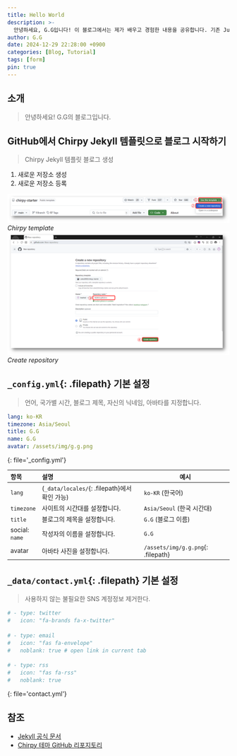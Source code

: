 ```yaml
---
title: Hello World
description: >-
  안녕하세요, G.G입니다! 이 블로그에서는 제가 배우고 경험한 내용을 공유합니다. 기존 Just-the-docs Jekyll 템플릿에서 작성된 새로운 Chirpy Jekyll 템플릿으로 리뉴얼 합니다.
author: G.G
date: 2024-12-29 22:28:00 +0900
categories: [Blog, Tutorial]
tags: [form]
pin: true
---
```


## 소개

> 안녕하세요! G.G의 블로그입니다.

## GitHub에서 Chirpy Jekyll 템플릿으로 블로그 시작하기

> Chirpy Jekyll 템플릿 블로그 생성

1. 새로운 저장소 생성
2. 새로운 저장소 등록

![Chirpy](/assets/img/2024-12-29/template.png)
_Chirpy template_
![Create](/assets/img/2024-12-29/create.png)
_Create repository_

## `_config.yml`{: .filepath} 기본 설정

> 언어, 국가별 시간, 블로그 제목, 자신의 닉네임, 아바타를 지정합니다.

```yaml
lang: ko-KR
timezone: Asia/Seoul
title: G.G
name: G.G
avatar: /assets/img/g.g.png
```
{: file='_config.yml'}

| **항목**                 | **설명**                                     | **예시**                 |
|:-------------------------|:---------------------------------------------|--------------------------|
| `lang`                   | (`_data/locales/`{: .filepath}에서 확인 가능) | `ko-KR` (한국어)         |
| `timezone`               | 사이트의 시간대를 설정합니다.                  | `Asia/Seoul` (한국 시간대)|
| `title`                  | 블로그의 제목을 설정합니다.                    | `G.G` (블로그 이름)      |
| social:<br>  `name`      | 작성자의 이름을 설정합니다.                    | `G.G`                   |
| avatar                   | 아바타 사진을 설정합니다.                      | `/assets/img/g.g.png`{: .filepath} |

## `_data/contact.yml`{: .filepath} 기본 설정

> 사용하지 않는 불필요한 SNS 계정정보 제거한다.

```yaml
# - type: twitter
#   icon: "fa-brands fa-x-twitter"

# - type: email
#   icon: "fas fa-envelope"
#   noblank: true # open link in current tab

# - type: rss
#   icon: "fas fa-rss"
#   noblank: true
```
{: file='contact.yml'}

## 참조
- [Jekyll 공식 문서](https://jekyllrb.com/docs/installation/)
- [Chirpy 테마 GitHub 리포지토리](https://github.com/cotes2020/jekyll-theme-chirpy)
